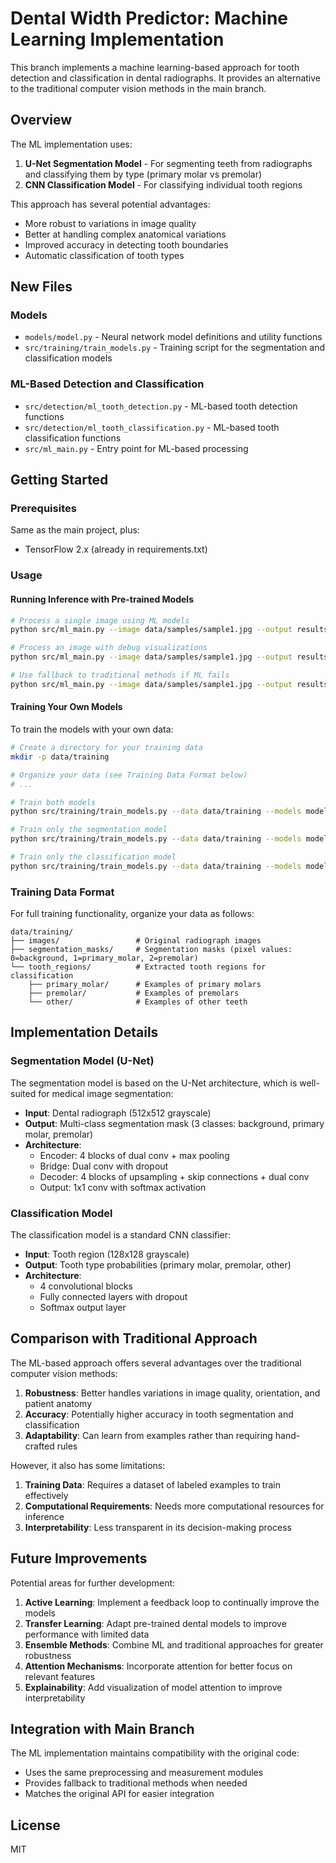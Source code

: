 # Dental Width Predictor: Machine Learning Implementation

This branch implements a machine learning-based approach for tooth detection and classification in dental radiographs. It provides an alternative to the traditional computer vision methods in the main branch.

## Overview

The ML implementation uses:

1. **U-Net Segmentation Model** - For segmenting teeth from radiographs and classifying them by type (primary molar vs premolar)
2. **CNN Classification Model** - For classifying individual tooth regions

This approach has several potential advantages:
- More robust to variations in image quality
- Better at handling complex anatomical variations
- Improved accuracy in detecting tooth boundaries
- Automatic classification of tooth types

## New Files

### Models

- `models/model.py` - Neural network model definitions and utility functions
- `src/training/train_models.py` - Training script for the segmentation and classification models

### ML-Based Detection and Classification

- `src/detection/ml_tooth_detection.py` - ML-based tooth detection functions
- `src/detection/ml_tooth_classification.py` - ML-based tooth classification functions
- `src/ml_main.py` - Entry point for ML-based processing

## Getting Started

### Prerequisites

Same as the main project, plus:
- TensorFlow 2.x (already in requirements.txt)

### Usage

#### Running Inference with Pre-trained Models

```bash
# Process a single image using ML models
python src/ml_main.py --image data/samples/sample1.jpg --output results/sample1_ml.jpg

# Process an image with debug visualizations
python src/ml_main.py --image data/samples/sample1.jpg --output results/sample1_ml.jpg --debug

# Use fallback to traditional methods if ML fails
python src/ml_main.py --image data/samples/sample1.jpg --output results/sample1_ml.jpg --fallback
```

#### Training Your Own Models

To train the models with your own data:

```bash
# Create a directory for your training data
mkdir -p data/training

# Organize your data (see Training Data Format below)
# ...

# Train both models
python src/training/train_models.py --data data/training --models models

# Train only the segmentation model
python src/training/train_models.py --data data/training --models models --segmentation_only

# Train only the classification model
python src/training/train_models.py --data data/training --models models --classification_only
```

### Training Data Format

For full training functionality, organize your data as follows:

```
data/training/
├── images/                 # Original radiograph images
├── segmentation_masks/     # Segmentation masks (pixel values: 0=background, 1=primary_molar, 2=premolar)
└── tooth_regions/          # Extracted tooth regions for classification
    ├── primary_molar/      # Examples of primary molars
    ├── premolar/           # Examples of premolars
    └── other/              # Examples of other teeth
```

## Implementation Details

### Segmentation Model (U-Net)

The segmentation model is based on the U-Net architecture, which is well-suited for medical image segmentation:

- **Input**: Dental radiograph (512x512 grayscale)
- **Output**: Multi-class segmentation mask (3 classes: background, primary molar, premolar)
- **Architecture**: 
  - Encoder: 4 blocks of dual conv + max pooling
  - Bridge: Dual conv with dropout
  - Decoder: 4 blocks of upsampling + skip connections + dual conv
  - Output: 1x1 conv with softmax activation

### Classification Model

The classification model is a standard CNN classifier:

- **Input**: Tooth region (128x128 grayscale)
- **Output**: Tooth type probabilities (primary molar, premolar, other)
- **Architecture**:
  - 4 convolutional blocks
  - Fully connected layers with dropout
  - Softmax output layer

## Comparison with Traditional Approach

The ML-based approach offers several advantages over the traditional computer vision methods:

1. **Robustness**: Better handles variations in image quality, orientation, and patient anatomy
2. **Accuracy**: Potentially higher accuracy in tooth segmentation and classification
3. **Adaptability**: Can learn from examples rather than requiring hand-crafted rules

However, it also has some limitations:

1. **Training Data**: Requires a dataset of labeled examples to train effectively
2. **Computational Requirements**: Needs more computational resources for inference
3. **Interpretability**: Less transparent in its decision-making process

## Future Improvements

Potential areas for further development:

1. **Active Learning**: Implement a feedback loop to continually improve the models
2. **Transfer Learning**: Adapt pre-trained dental models to improve performance with limited data
3. **Ensemble Methods**: Combine ML and traditional approaches for greater robustness
4. **Attention Mechanisms**: Incorporate attention for better focus on relevant features
5. **Explainability**: Add visualization of model attention to improve interpretability

## Integration with Main Branch

The ML implementation maintains compatibility with the original code:
- Uses the same preprocessing and measurement modules
- Provides fallback to traditional methods when needed
- Matches the original API for easier integration

## License

MIT